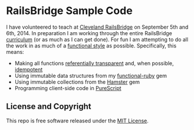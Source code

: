 # RailsBridge Sample Code

I have volunteered to teach at [Cleveland RailsBridge](http://clevelandrailsbridge.org/)
on September 5th and 6th, 2014. In preparation I am working through the entire RailsBridge
[curriculum](http://docs.railsbridge.org/docs/) (or as much as I can get done). For fun
I am attempting to do all the work in as much of a [functional style](http://en.wikipedia.org/wiki/Functional_programming)
as possible. Specifically, this means:

* Making all functions [referentially transparent](http://en.wikipedia.org/wiki/Referential_transparency_(computer_science))
  and, when possible, [idempotent](http://en.wikipedia.org/wiki/Idempotent)
* Using immutable data structures from my [functional-ruby](http://functional-ruby.com) gem
* Using immutable collections from the [Hamster](https://github.com/hamstergem/hamster) gem
* Programming client-side code in [PureScript](http://www.purescript.org/)

## License and Copyright

This repo is free software released under the [MIT License](http://www.opensource.org/licenses/MIT).
